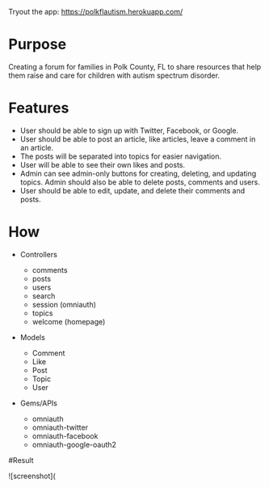 Tryout the app: https://polkflautism.herokuapp.com/

# Purpose
Creating a forum for families in Polk County, FL to share resources that help them raise and care for children with autism spectrum disorder.

# Features
- User should be able to sign up with Twitter, Facebook, or Google.
- User should be able to post an article, like articles, leave a comment in an article.
- The posts will be separated into topics for easier navigation.
- User will be able to see their own likes and posts.
- Admin can see admin-only buttons for creating, deleting, and updating topics. Admin should also be able to delete posts, comments and users.
- User should be able to edit, update, and delete their comments and posts.

# How

- Controllers
  - comments
  - posts
  - users
  - search
  - session (omniauth)
  - topics
  - welcome (homepage)

- Models
  - Comment
  - Like
  - Post
  - Topic
  - User

- Gems/APIs
  - omniauth
  - omniauth-twitter
  - omniauth-facebook
  - omniauth-google-oauth2

#Result

![screenshot](
